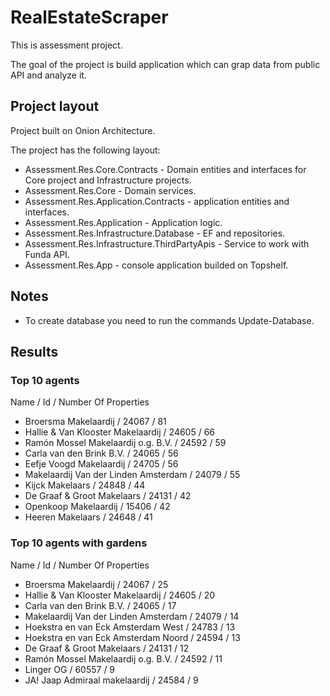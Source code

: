 # RealEstateScraper

This is assessment project.

The goal of the project is build application which can grap data from public API and analyze it.

## Project layout
Project built on Onion Architecture.

The project has the following layout:
- Assessment.Res.Core.Contracts - Domain entities and interfaces for Core project and Infrastructure projects. 
- Assessment.Res.Core - Domain services.
- Assessment.Res.Application.Contracts - application entities and interfaces.
- Assessment.Res.Application - Application logic.
- Assessment.Res.Infrastructure.Database - EF and repositories.
- Assessment.Res.Infrastructure.ThirdPartyApis - Service to work with Funda API.
- Assessment.Res.App - console application builded on Topshelf.

## Notes
- To create database you need to run the commands Update-Database.

## Results
### Top 10 agents

Name / Id / Number Of Properties
- Broersma Makelaardij / 24067 / 81
- Hallie & Van Klooster Makelaardij / 24605 / 66
- Ramón Mossel Makelaardij o.g. B.V. / 24592 / 59
- Carla van den Brink B.V. / 24065 / 56
- Eefje Voogd Makelaardij / 24705 / 56
- Makelaardij Van der Linden Amsterdam / 24079 / 55
- Kijck Makelaars / 24848 / 44
- De Graaf & Groot Makelaars / 24131 / 42
- Openkoop Makelaardij / 15406 / 42
- Heeren Makelaars / 24648 / 41

### Top 10 agents with gardens
Name / Id / Number Of Properties
- Broersma Makelaardij / 24067 / 25
- Hallie & Van Klooster Makelaardij / 24605 / 20
- Carla van den Brink B.V. / 24065 / 17
- Makelaardij Van der Linden Amsterdam / 24079 / 14
- Hoekstra en van Eck Amsterdam West / 24783 / 13
- Hoekstra en van Eck Amsterdam Noord / 24594 / 13
- De Graaf & Groot Makelaars / 24131 / 12
- Ramón Mossel Makelaardij o.g. B.V. / 24592 / 11
- Linger OG / 60557 / 9
- JA! Jaap Admiraal makelaardij / 24584 / 9
